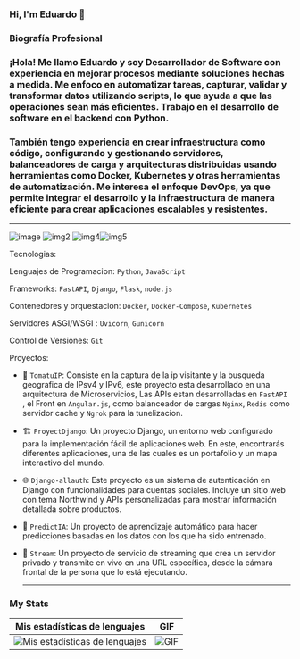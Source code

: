   ### Hi, I'm Eduardo 👋

  ### Biografía Profesional 
### ¡Hola! Me llamo Eduardo y soy Desarrollador de Software con experiencia en mejorar procesos mediante soluciones hechas a medida. Me enfoco en automatizar tareas, capturar, validar y transformar datos utilizando scripts, lo que ayuda a que las operaciones sean más eficientes. Trabajo en el desarrollo de software en el backend con Python.
### También tengo experiencia en crear infraestructura como código, configurando y gestionando servidores, balanceadores de carga y arquitecturas distribuidas usando herramientas como Docker, Kubernetes y otras herramientas de automatización. Me interesa el enfoque DevOps, ya que permite integrar el desarrollo y la infraestructura de manera eficiente para crear aplicaciones escalables y resistentes.

 __________________________________________________________________________________________________________________________________
![image](https://img.shields.io/badge/Django-092E20?style=for-the-badge&logo=django&logoColor=green) ![img2](https://img.shields.io/badge/fastapi-109989?style=for-the-badge&logo=FASTAPI&logoColor=white)
![img4](https://img.shields.io/badge/Python-FFD43B?style=for-the-badge&logo=python&logoColor=blue)![img5](https://img.shields.io/badge/GIT-E44C30?style=for-the-badge&logo=git&logoColor=white)

Tecnologias:


Lenguajes de Programacion: `Python`, `JavaScript`


Frameworks: `FastAPI`, `Django`, `Flask`, `node.js`

Contenedores y orquestacion: `Docker`, `Docker-Compose`, `Kubernetes`

Servidores ASGI/WSGI : `Uvicorn`, `Gunicorn`

Control de Versiones: `Git`

Proyectos:

- 🧠 `TomatuIP`: Consiste en la captura de la ip visitante y la busqueda geografica de IPsv4 y IPv6, este proyecto esta desarrollado en una arquitectura de Microservicios, Las APIs estan desarrolladas en `FastAPI`
  , el Front en `Angular.js`, como balanceador de cargas `Nginx`, `Redis` como servidor cache y `Ngrok` para la tunelizacion.
  
- 🏗️ `ProyectDjango`: Un proyecto Django, un entorno web configurado para la implementación fácil de aplicaciones web. En este, encontrarás diferentes aplicaciones, una de las cuales es un portafolio y un mapa interactivo del mundo.

- 🌐 `Django-allauth`: Este proyecto es un sistema de autenticación en Django con funcionalidades para cuentas sociales. Incluye un sitio web con tema Northwind y APIs personalizadas para mostrar información detallada sobre productos.

- 🧠 `PredictIA`: Un proyecto de aprendizaje automático para hacer predicciones basadas en los datos con los que ha sido entrenado.

- 🎥 `Stream`: Un proyecto de servicio de streaming que crea un servidor privado y transmite en vivo en una URL específica, desde la cámara frontal de la persona que lo está ejecutando.

  __________________________________________________________________________________________________________________________________
### My Stats

| Mis estadísticas de lenguajes | GIF |
| ------------------------------ | --- |
| ![Mis estadísticas de lenguajes](https://github-readme-stats.vercel.app/api/top-langs/?username=Davidpedo123) | ![GIF](https://media.giphy.com/media/KAq5w47R9rmTuvWOWa/giphy.gif) |

<!--
**Davidpedo123/Davidpedo123** is a ✨ _special_ ✨ repository because its `README.md` (this file) appears on your GitHub profile.

Here are some ideas to get you started:

- 🔭 I’m currently working on ...
- 🌱 I’m currently learning ...
- 👯 I’m looking to collaborate on ...
- 🤔 I’m looking for help with ...
- 💬 Ask me about ...
- 📫 How to reach me: ...
- 😄 Pronouns: ...
- ⚡ Fun fact: ...
-->
